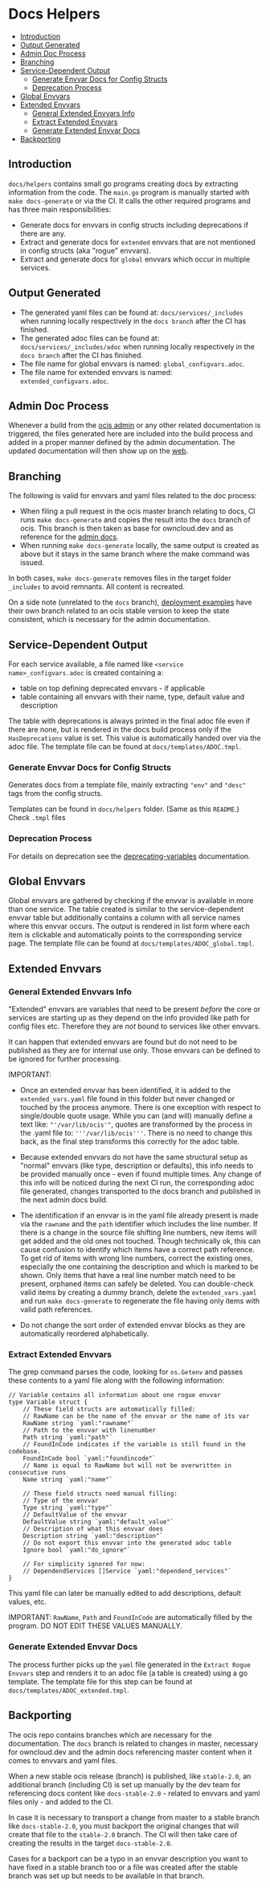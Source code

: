 # Docs Helpers

   * [Introduction](#introduction)
   * [Output Generated](#output)
   * [Admin Doc Process](#admin-doc-process)
   * [Branching](#branching)
   * [Service-Dependent Output](#service-dependent-output)
      * [Generate Envvar Docs for Config Structs](#generate-envvar-docs-for-config-structs)
      * [Deprecation Process](#deprecation-process)
   * [Global Envvars](#global-envvars)
   * [Extended Envvars](#extended-envvars)
      * [General Extended Envvars Info](#general-extended-envvars-info)
      * [Extract Extended Envvars](#extract-extended-envvars)
      * [Generate Extended Envvar Docs](#generate-extended-envvar-docs)
   * [Backporting](#backporting)

## Introduction

`docs/helpers` contains small go programs creating docs by extracting information from the code. The `main.go` program is manually started with `make docs-generate` or via the CI. It calls the other required programs and has three main responsibilities:

- Generate docs for envvars in config structs including deprecations if there are any.
- Extract and generate docs for `extended` envvars that are not mentioned in config structs (aka "rogue" envvars).
- Extract and generate docs for `global` envvars which occur in multiple services.

## Output Generated

- The generated yaml files can be found at: `docs/services/_includes` when running locally respectively in the `docs branch` after the CI has finished.
- The generated adoc files can be found at: `docs/services/_includes/adoc` when running locally respectively in the `docs branch` after the CI has finished.
- The file name for global envvars is named: `global_configvars.adoc`.
- The file name for extended envvars is named: `extended_configvars.adoc`.

## Admin Doc Process

Whenever a build from the [ocis admin](https://github.com/owncloud/docs-ocis) or any other related documentation is triggered, the files generated here are included into the build process and added in a proper manner defined by the admin documentation. The updated documentation will then show up on the [web](https://doc.owncloud.com/ocis/next/).

## Branching

The following is valid for envvars and yaml files related to the doc process:

* When filing a pull request in the ocis master branch relating to docs, CI runs `make docs-generate` and copies the result into the `docs` branch of ocis. This branch is then taken as base for owncloud.dev and as reference for the [admin docs](https://doc.owncloud.com/ocis/next/).
* When running `make docs-generate` locally, the same output is created as above but it stays in the same branch where the make command was issued.

In both cases, `make docs-generate` removes files in the target folder `_includes` to avoid remnants. All content is recreated.

On a side note (unrelated to the `docs` branch), [deployment examples](https://github.com/owncloud/ocis/tree/master/deployments/examples) have their own branch related to an ocis stable version to keep the state consistent, which is necessary for the admin documentation.

## Service-Dependent Output

For each service available, a file named like `<service name>_configvars.adoc` is created containing a:

* table on top defining deprecated envvars - if applicable
* table containing all envvars with their name, type, default value and description

The table with deprecations is always printed in the final adoc file even if there are none, but is rendered in the docs build process only if the `HasDeprecations` value is set. This value is automatically handed over via the adoc file. The template file can be found at `docs/templates/ADOC.tmpl`.

### Generate Envvar Docs for Config Structs

Generates docs from a template file, mainly extracting `"env"` and `"desc"` tags from the config structs.

Templates can be found in `docs/helpers` folder. (Same as this `README`.) Check `.tmpl` files

### Deprecation Process

For details on deprecation see the [deprecating-variables](https://github.com/owncloud/ocis/blob/master/docs/ocis/development/deprecating-variables.md) documentation.

## Global Envvars

Global envvars are gathered by checking if the envvar is available in more than one service. The table created is similar to the service-dependent envvar table but additionally contains a column with all service names where this envvar occurs. The output is rendered in list form where each item is clickable and automatically points to the corresponding service page. The template file can be found at `docs/templates/ADOC_global.tmpl`.

## Extended Envvars

### General Extended Envvars Info

"Extended" envvars are variables that need to be present *before* the core or services are starting up as they depend on the info provided like path for config files etc. Therefore they are _not_ bound to services like other envvars.

It can happen that extended envvars are found but do not need to be published as they are for internal use only. Those envvars can be defined to be ignored for further processing.

IMPORTANT:

- Once an extended envvar has been identified, it is added to the `extended_vars.yaml` file found in this folder but never changed or touched by the process anymore. There is one exception with respect to single/double quote usage. While you can (and will) manually define a text like: `"'/var/lib/ocis'"`, quotes are transformed by the process in the .yaml file to: `'''/var/lib/ocis'''`. There is no need to change this back, as the final step transforms this correctly for the adoc table.

- Because extended envvars do not have the same structural setup as "normal" envvars (like type, description or defaults), this info needs to be provided manually once - even if found multiple times. Any change of this info will be noticed during the next CI run, the corresponding adoc file generated, changes transported to the docs branch and published in the next admin docs build.

- The identification if an envvar is in the yaml file already present is made via the `rawname` and the `path` identifier which includes the line number. If there is a change in the source file shifting line numbers, new items will get added and the old ones not touched. Though technically ok, this can cause confusion to identify which items have a correct path reference. To get rid of items with wrong line numbers, correct the existing ones, especially the one containing the description and which is marked to be shown. Only items that have a real line number match need to be present, orphaned items can safely be deleted. You can double-check valid items by creating a dummy branch, delete the `extended_vars.yaml` and run `make docs-generate` to regenerate the file having only items with valid path references.

- Do not change the sort order of extended envvar blocks as they are automatically reordered alphabetically.

### Extract Extended Envvars

The grep command parses the code, looking for `os.Getenv` and passes these contents to a yaml file along with the following information:
```golang
// Variable contains all information about one rogue envvar
type Variable struct {
	// These field structs are automatically filled:
	// RawName can be the name of the envvar or the name of its var
	RawName string `yaml:"rawname"`
	// Path to the envvar with linenumber
	Path string `yaml:"path"`
	// FoundInCode indicates if the variable is still found in the codebase.
	FoundInCode bool `yaml:"foundincode"`
	// Name is equal to RawName but will not be overwritten in consecutive runs
	Name string `yaml:"name"`

	// These field structs need manual filling:
	// Type of the envvar
	Type string `yaml:"type"`
	// DefaultValue of the envvar
	DefaultValue string `yaml:"default_value"`
	// Description of what this envvar does
	Description string `yaml:"description"`
	// Do not export this envvar into the generated adoc table
	Ignore bool `yaml:"do_ignore"`

	// For simplicity ignored for now:
	// DependendServices []Service `yaml:"dependend_services"`
}
```
This yaml file can later be manually edited to add descriptions, default values, etc.

IMPORTANT: `RawName`, `Path` and `FoundInCode` are automatically filled by the program. DO NOT EDIT THESE VALUES MANUALLY.

### Generate Extended Envvar Docs

The process further picks up the `yaml` file generated in the `Extract Rogue Envvars` step and renders it to an adoc file (a table is created) using a go template. The template file for this step can be found at `docs/templates/ADOC_extended.tmpl`.

## Backporting

The ocis repo contains branches which are necessary for the documentation. The `docs` branch is related to changes in master, necessary for owncloud.dev and the admin docs referencing master content when it comes to envvars and yaml files.

When a new stable ocis release (branch) is published, like `stable-2.0`, an additional branch (including CI) is set up manually by the dev team for referencing docs content like `docs-stable-2.0` - related to envvars and yaml files only - and added to the CI.

In case it is necessary to transport a change from master to a stable branch like `docs-stable-2.0`, you must backport the original changes that will create that file to the `stable-2.0` branch. The CI will then take care of creating the results in the target `docs-stable-2.0`.

Cases for a backport can be a typo in an envvar description you want to have fixed in a stable branch too or a file  was created after the stable branch was set up but needs to be available in that branch.
